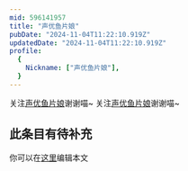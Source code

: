```yaml
---
mid: 596141957
title: "声优鱼片娘"
pubDate: "2024-11-04T11:22:10.919Z"
updatedDate: "2024-11-04T11:22:10.919Z"
profile:
  {
    Nickname: ["声优鱼片娘"],
  }
---
```


关注[声优鱼片娘](https://space.bilibili.com/596141957)谢谢喵~ 关注[声优鱼片娘](https://space.bilibili.com/596141957)谢谢喵~

## 此条目有待补充
你可以在[这里](https://github.com/Yuhanawa/VTuber.ICU/edit/master/src/content/v/声优鱼片娘/index.md)编辑本文
